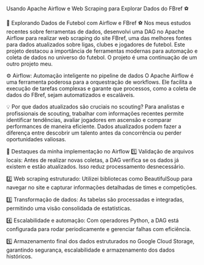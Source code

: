 Usando Apache Airflow e Web Scraping para Explorar Dados do FBref ⚽

🎯 Explorando Dados de Futebol com Airflow e FBref ⚽
Nos meus estudos recentes sobre ferramentas de dados, desenvolvi uma DAG no Apache Airflow para realizar web scraping do site FBref, uma das melhores fontes para dados atualizados sobre ligas, clubes e jogadores de futebol. Este projeto destacou a importância de ferramentas modernas para automação e coleta de dados no universo do futebol. O projeto é uma continuação de um outro projeto meu. 

⚙️ Airflow: Automação inteligente no pipeline de dados
O Apache Airflow é uma ferramenta poderosa para a orquestração de workflows. Ele facilita a execução de tarefas complexas e garante que processos, como a coleta de dados do FBref, sejam automatizados e escaláveis.

💡 Por que dados atualizados são cruciais no scouting?
Para analistas e profissionais de scouting, trabalhar com informações recentes permite identificar tendências, avaliar jogadores em ascensão e comparar performances de maneira eficiente. Dados atualizados podem fazer a diferença entre descobrir um talento antes da concorrência ou perder oportunidades valiosas.

🔑 Destaques da minha implementação no Airflow
1️⃣ Validação de arquivos locais: Antes de realizar novas coletas, a DAG verifica se os dados já existem e estão atualizados. Isso reduz processamento desnecessário.

2️⃣ Web scraping estruturado: Utilizei bibliotecas como BeautifulSoup para navegar no site e capturar informações detalhadas de times e competições.

3️⃣ Transformação de dados: As tabelas são processadas e integradas, permitindo uma visão consolidada de estatísticas.

4️⃣ Escalabilidade e automação: Com operadores Python, a DAG está configurada para rodar periodicamente e gerenciar falhas com eficiência.

5️⃣ Armazenamento final dos dados estruturados no Google Cloud Storage, garantindo segurança, escalabilidade e armazenamento dos dados históricos.

